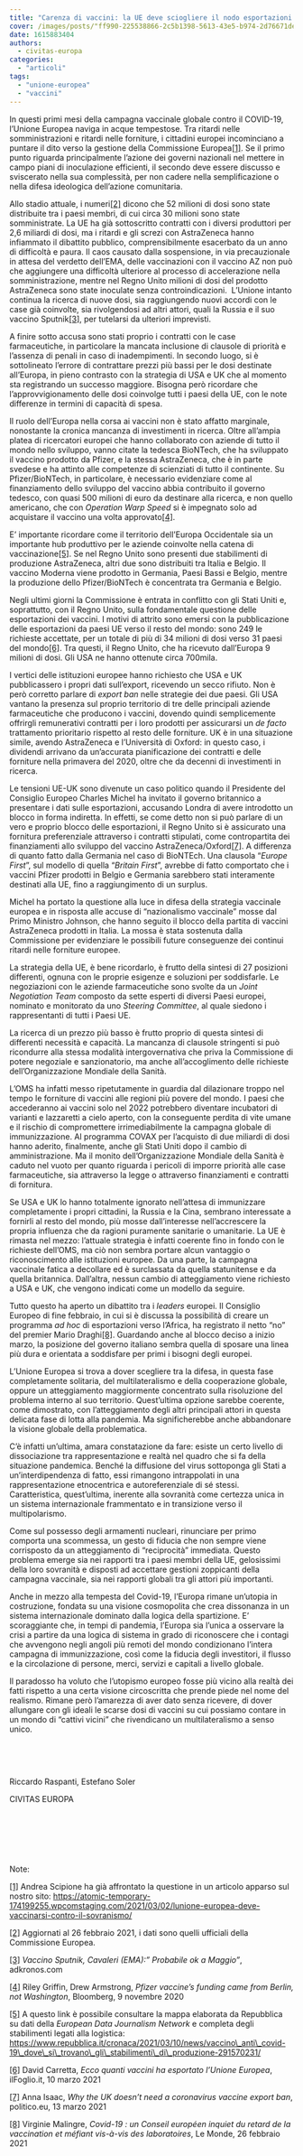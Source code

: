 ```yaml
---
title: "Carenza di vaccini: la UE deve sciogliere il nodo esportazioni."
cover: /images/posts/"ff990-225538866-2c5b1398-5613-43e5-b974-2d76671de681.jpg"
date: 1615883404
authors:
  - civitas-europa
categories: 
  - "articoli"
tags: 
  - "unione-europea"
  - "vaccini"
---
```


In questi primi mesi della campagna vaccinale globale contro il COVID-19, l’Unione Europea naviga in acque tempestose. Tra ritardi nelle somministrazioni e ritardi nelle forniture, i cittadini europei incominciano a puntare il dito verso la gestione della Commissione Europea[\[1\]](#_ftn1). Se il primo punto riguarda principalmente l’azione dei governi nazionali nel mettere in campo piani di inoculazione efficienti, il secondo deve essere discusso e sviscerato nella sua complessità, per non cadere nella semplificazione o nella difesa ideologica dell’azione comunitaria.

Allo stadio attuale, i numeri[\[2\]](#_ftn2) dicono che 52 milioni di dosi sono state distribuite tra i paesi membri, di cui circa 30 milioni sono state somministrate. La UE ha già sottoscritto contratti con i diversi produttori per 2,6 miliardi di dosi, ma i ritardi e gli screzi con AstraZeneca hanno infiammato il dibattito pubblico, comprensibilmente esacerbato da un anno di difficoltà e paura. Il caos causato dalla sospensione, in via precauzionale in attesa del verdetto dell’EMA, delle vaccinazioni con il vaccino AZ non può che aggiungere una difficoltà ulteriore al processo di accelerazione nella somministrazione, mentre nel Regno Unito milioni di dosi del prodotto AstraZeneca sono state inoculate senza controindicazioni.  L’Unione intanto continua la ricerca di nuove dosi, sia raggiungendo nuovi accordi con le case già coinvolte, sia rivolgendosi ad altri attori, quali la Russia e il suo vaccino Sputnik[\[3\]](#_ftn3), per tutelarsi da ulteriori imprevisti.

A finire sotto accusa sono stati proprio i contratti con le case farmaceutiche, in particolare la mancata inclusione di clausole di priorità e l’assenza di penali in caso di inadempimenti. In secondo luogo, si è sottolineato l’errore di contrattare prezzi più bassi per le dosi destinate all’Europa, in pieno contrasto con la strategia di USA e UK che al momento sta registrando un successo maggiore. Bisogna però ricordare che l’approvvigionamento delle dosi coinvolge tutti i paesi della UE, con le note differenze in termini di capacità di spesa.

Il ruolo dell’Europa nella corsa ai vaccini non è stato affatto marginale, nonostante la cronica mancanza di investimenti in ricerca. Oltre all’ampia platea di ricercatori europei che hanno collaborato con aziende di tutto il mondo nello sviluppo, vanno citate la tedesca BioNTech, che ha sviluppato il vaccino prodotto da Pfizer, e la stessa AstraZeneca, che è in parte svedese e ha attinto alle competenze di scienziati di tutto il continente. Su Pfizer/BioNTech, in particolare, è necessario evidenziare come al finanziamento dello sviluppo del vaccino abbia contribuito il governo tedesco, con quasi 500 milioni di euro da destinare alla ricerca, e non quello americano, che con _Operation Warp Speed_ si è impegnato solo ad acquistare il vaccino una volta approvato[\[4\]](#_ftn4).

E’ importante ricordare come il territorio dell’Europa Occidentale sia un importante hub produttivo per le aziende coinvolte nella catena di vaccinazione[\[5\]](#_ftn5). Se nel Regno Unito sono presenti due stabilimenti di produzione AstraZeneca, altri due sono distribuiti tra Italia e Belgio. Il vaccino Moderna viene prodotto in Germania, Paesi Bassi e Belgio, mentre la produzione dello Pfizer/BioNTech è concentrata tra Germania e Belgio.

Negli ultimi giorni la Commissione è entrata in conflitto con gli Stati Uniti e, soprattutto, con il Regno Unito, sulla fondamentale questione delle esportazioni dei vaccini. I motivi di attrito sono emersi con la pubblicazione delle esportazioni da paesi UE verso il resto del mondo: sono 249 le richieste accettate, per un totale di più di 34 milioni di dosi verso 31 paesi del mondo[\[6\]](#_ftn6). Tra questi, il Regno Unito, che ha ricevuto dall’Europa 9 milioni di dosi. Gli USA ne hanno ottenute circa 700mila.

I vertici delle istituzioni europee hanno richiesto che USA e UK pubblicassero i propri dati sull’export, ricevendo un secco rifiuto. Non è però corretto parlare di _export ban_ nelle strategie dei due paesi. Gli USA vantano la presenza sul proprio territorio di tre delle principali aziende farmaceutiche che producono i vaccini, dovendo quindi semplicemente offrirgli remunerativi contratti per i loro prodotti per assicurarsi un _de facto_ trattamento prioritario rispetto al resto delle forniture. UK è in una situazione simile, avendo AstraZeneca e l’Università di Oxford: in questo caso, i dividendi arrivano da un’accurata pianificazione dei contratti e delle forniture nella primavera del 2020, oltre che da decenni di investimenti in ricerca.

Le tensioni UE-UK sono divenute un caso politico quando il Presidente del Consiglio Europeo Charles Michel ha invitato il governo britannico a presentare i dati sulle esportazioni, accusando Londra di avere introdotto un blocco in forma indiretta. In effetti, se come detto non si può parlare di un vero e proprio blocco delle esportazioni, il Regno Unito si è assicurato una fornitura preferenziale attraverso i contratti stipulati, come contropartita dei finanziamenti allo sviluppo del vaccino AstraZeneca/Oxford[\[7\]](#_ftn7). A differenza di quanto fatto dalla Germania nel caso di BioNTEch. Una clausola “_Europe First_”, sul modello di quella “_Britain First_”, avrebbe di fatto comportato che i vaccini Pfizer prodotti in Belgio e Germania sarebbero stati interamente destinati alla UE, fino a raggiungimento di un surplus.

Michel ha portato la questione alla luce in difesa della strategia vaccinale europea e in risposta alle accuse di “nazionalismo vaccinale” mosse dal Primo Ministro Johnson, che hanno seguito il blocco della partita di vaccini AstraZeneca prodotti in Italia. La mossa è stata sostenuta dalla Commissione per evidenziare le possibili future conseguenze dei continui ritardi nelle forniture europee.

La strategia della UE, è bene ricordarlo, è frutto della sintesi di 27 posizioni differenti, ognuna con le proprie esigenze e soluzioni per soddisfarle. Le negoziazioni con le aziende farmaceutiche sono svolte da un _Joint Negotiation Team_ composto da sette esperti di diversi Paesi europei, nominato e monitorato da uno _Steering Committee_, al quale siedono i rappresentanti di tutti i Paesi UE.

La ricerca di un prezzo più basso è frutto proprio di questa sintesi di differenti necessità e capacità. La mancanza di clausole stringenti si può ricondurre alla stessa modalità intergovernativa che priva la Commissione di potere negoziale e sanzionatorio, ma anche all’accoglimento delle richieste dell’Organizzazione Mondiale della Sanità.

L’OMS ha infatti messo ripetutamente in guardia dal dilazionare troppo nel tempo le forniture di vaccini alle regioni più povere del mondo. I paesi che accederanno ai vaccini solo nel 2022 potrebbero diventare incubatori di varianti e lazzaretti a cielo aperto, con la conseguente perdita di vite umane e il rischio di compromettere irrimediabilmente la campagna globale di immunizzazione. Al programma COVAX per l’acquisto di due miliardi di dosi hanno aderito, finalmente, anche gli Stati Uniti dopo il cambio di amministrazione. Ma il monito dell’Organizzazione Mondiale della Sanità è caduto nel vuoto per quanto riguarda i pericoli di imporre priorità alle case farmaceutiche, sia attraverso la legge o attraverso finanziamenti e contratti di fornitura.

Se USA e UK lo hanno totalmente ignorato nell’attesa di immunizzare completamente i propri cittadini, la Russia e la Cina, sembrano interessate a fornirli al resto del mondo, più mosse dall’interesse nell’accrescere la propria influenza che da ragioni puramente sanitarie o umanitarie. La UE è rimasta nel mezzo: l’attuale strategia è infatti coerente fino in fondo con le richieste dell’OMS, ma ciò non sembra portare alcun vantaggio o riconoscimento alle istituzioni europee. Da una parte, la campagna vaccinale fatica a decollare ed è surclassata da quella statunitense e da quella britannica. Dall’altra, nessun cambio di atteggiamento viene richiesto a USA e UK, che vengono indicati come un modello da seguire.

Tutto questo ha aperto un dibattito tra i _leaders_ europei. Il Consiglio Europeo di fine febbraio, in cui si è discussa la possibilità di creare un programma _ad hoc_ di esportazioni verso l’Africa, ha registrato il netto “no” del premier Mario Draghi[\[8\]](#_ftn8). Guardando anche al blocco deciso a inizio marzo, la posizione del governo italiano sembra quella di sposare una linea più dura e orientata a soddisfare per primi i bisogni degli europei.

L’Unione Europea si trova a dover scegliere tra la difesa, in questa fase completamente solitaria, del multilateralismo e della cooperazione globale, oppure un atteggiamento maggiormente concentrato sulla risoluzione del problema interno al suo territorio. Quest’ultima opzione sarebbe coerente, come dimostrato, con l’atteggiamento degli altri principali attori in questa delicata fase di lotta alla pandemia. Ma significherebbe anche abbandonare la visione globale della problematica.

C’è infatti un’ultima, amara constatazione da fare: esiste un certo livello di dissociazione tra rappresentazione e realtà nel quadro che si fa della situazione pandemica. Benché la diffusione del virus sottoponga gli Stati a un’interdipendenza di fatto, essi rimangono intrappolati in una rappresentazione etnocentrica e autoreferenziale di sé stessi. Caratteristica, quest’ultima, inerente alla sovranità come certezza unica in un sistema internazionale frammentato e in transizione verso il multipolarismo.

Come sul possesso degli armamenti nucleari, rinunciare per primo comporta una scommessa, un gesto di fiducia che non sempre viene corrisposto da un atteggiamento di “reciprocità” immediata. Questo problema emerge sia nei rapporti tra i paesi membri della UE, gelosissimi della loro sovranità e disposti ad accettare gestioni zoppicanti della campagna vaccinale, sia nei rapporti globali tra gli attori più importanti.

Anche in mezzo alla tempesta del Covid-19, l’Europa rimane un’utopia in costruzione, fondata su una visione cosmopolita che crea dissonanza in un sistema internazionale dominato dalla logica della spartizione. E’ scoraggiante che, in tempi di pandemia, l’Europa sia l’unica a osservare la crisi a partire da una logica di sistema in grado di riconoscere che i contagi che avvengono negli angoli più remoti del mondo condizionano l’intera campagna di immunizzazione, così come la fiducia degli investitori, il flusso e la circolazione di persone, merci, servizi e capitali a livello globale.

Il paradosso ha voluto che l’utopismo europeo fosse più vicino alla realtà dei fatti rispetto a una certa visione circoscritta che prende piede nel nome del realismo. Rimane però l’amarezza di aver dato senza ricevere, di dover allungare con gli ideali le scarse dosi di vaccini su cui possiamo contare in un mondo di “cattivi vicini” che rivendicano un multilateralismo a senso unico.

 

 

Riccardo Raspanti, Estefano Soler

CIVITAS EUROPA

 

 

 

Note:

[\[1\]](#_ftnref1) Andrea Scipione ha già affrontato la questione in un articolo apparso sul nostro sito: https://atomic-temporary-174199255.wpcomstaging.com/2021/03/02/lunione-europea-deve-vaccinarsi-contro-il-sovranismo/

[\[2\]](#_ftnref2) Aggiornati al 26 febbraio 2021, i dati sono quelli ufficiali della Commissione Europea.

[\[3\]](#_ftnref3) _Vaccino Sputnik, Cavaleri (EMA):” Probabile ok a Maggio”_, adkronos.com

[\[4\]](#_ftnref4) Riley Griffin, Drew Armstrong, _Pfizer vaccine’s funding came from Berlin, not Washington_, Bloomberg, 9 novembre 2020

[\[5\]](#_ftnref5) A questo link è possibile consultare la mappa elaborata da Repubblica su dati della _European Data Journalism Network_ e completa degli stabilimenti legati alla logistica: https://www.repubblica.it/cronaca/2021/03/10/news/vaccino\_anti\_covid-19\_dove\_si\_trovano\_gli\_stabilimenti\_di\_produzione-291570231/

[\[6\]](#_ftnref6) David Carretta, _Ecco quanti vaccini ha esportato l’Unione Europea_, ilFoglio.it, 10 marzo 2021

[\[7\]](#_ftnref7) Anna Isaac, _Why the UK doesn’t need a coronavirus vaccine export ban_, politico.eu, 13 marzo 2021

[\[8\]](#_ftnref8) Virginie Malingre, _Covid-19 : un Conseil européen inquiet du retard de la vaccination et méfiant vis-à-vis des laboratoires_, Le Monde, 26 febbraio 2021
